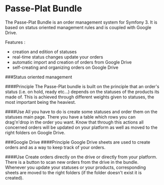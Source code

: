 Passe-Plat Bundle
=============

The Passe-Plat Bundle is an order management system for Symfony 3. It is based on status oriented management 
rules and is coupled with Google Drive.

Features :
  * creation and edition of statuses
  * real-time status changes update your orders
  * automatic import and creation of orders from Google Drive
  * self-creating and organizing orders on Google Drive 
  
###Status oriented management

####Principle
The Passe-Plat bundle is built on the principle that an order's status (i.e. on hold, ready etc...)
depends on the statuses of the products its made of. This is achieved through different weights given to 
statuses, the most important being the heaviest.

####Use
All you have to do is create some statuses and order them on the statuses main page. There you have 
a table which rows you can drag'n'drop in the order you want.
Know that through this actions all concerned orders will be updated on your platform as well as moved to the right
folders on Google Drive.

###Google Drive 
####Principle
Google Drive sheets are used to create orders and as a way to keep track of your orders.

####Use
Create orders directly on the drive or directly from your platform. There is a button to scan new orders 
from the drive in the bundle. Whenever you update your statuses or your products, corresponding sheets
are moved to the right folders (if the folder doesn't exist it is created).

